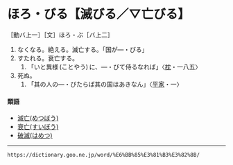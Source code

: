 # ほろ・びる【滅びる／▽亡びる】

［動バ上一］［文］ほろ・ぶ［バ上二］
1.  なくなる。絶える。滅亡する。「国が―・びる」
2.  すたれる。衰亡する。    
    1.  「いと異様 (ことやう) に、―・びて侍るなれば」〈[枕](https://dictionary.goo.ne.jp/word/%E6%9E%95%E8%8D%89%E5%AD%90/#jn-207654)・一八五〉
3. 死ぬ。    
    1.  「其の人の―・びたらば其の国はあきなん」〈[平家](https://dictionary.goo.ne.jp/word/%E5%B9%B3%E5%AE%B6%E7%89%A9%E8%AA%9E/#jn-198120)・一〉
        

#### 類語

-   [滅亡(めつぼう)](https://dictionary.goo.ne.jp/word/%E6%BB%85%E4%BA%A1/#jn-217652)
-   [衰亡(すいぼう)](https://dictionary.goo.ne.jp/word/%E8%A1%B0%E4%BA%A1/#jn-116825)
-   [破滅(はめつ)](https://dictionary.goo.ne.jp/word/%E7%A0%B4%E6%BB%85/#jn-179361)

---
`https://dictionary.goo.ne.jp/word/%E6%BB%85%E3%81%B3%E3%82%8B/`